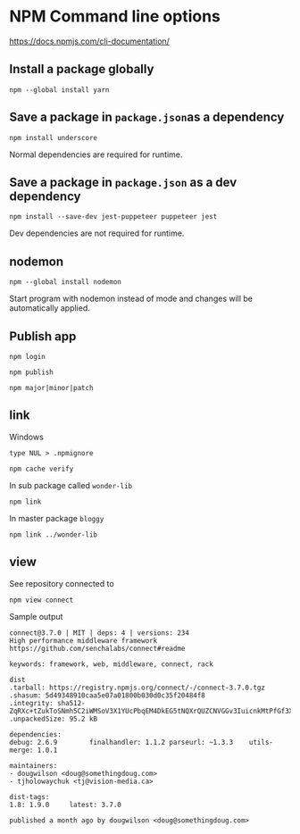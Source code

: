 # NPM Command line options

https://docs.npmjs.com/cli-documentation/

## Install a package globally

```
npm --global install yarn
```

## Save a package in `package.json`as a dependency

```
npm install underscore
```

Normal dependencies are required for runtime.

## Save a package in `package.json` as a dev dependency

```
npm install --save-dev jest-puppeteer puppeteer jest
```

Dev dependencies are not required for runtime.

## nodemon
```
npm --global install nodemon
```
Start program with nodemon instead of mode and changes will be automatically applied.

## Publish app
```
npm login
```

```
npm publish
```

```
npm major|minor|patch
```

## link

Windows
```
type NUL > .npmignore
```

```
npm cache verify
```

In sub package called `wonder-lib`
```
npm link
```

In master package `bloggy`
```
npm link ../wonder-lib
```

## view

See repository connected to
```
npm view connect
```

Sample output
```
connect@3.7.0 | MIT | deps: 4 | versions: 234
High performance middleware framework
https://github.com/senchalabs/connect#readme

keywords: framework, web, middleware, connect, rack

dist
.tarball: https://registry.npmjs.org/connect/-/connect-3.7.0.tgz
.shasum: 5d49348910caa5e07a01800b030d0c35f20484f8
.integrity: sha512-ZqRXc+tZukToSNmh5C2iWMSoV3X1YUcPbqEM4DkEG5tNQXrQUZCNVGGv3IuicnkMtPfGf3Xtp8WCXs295iQ1pQ==
.unpackedSize: 95.2 kB

dependencies:
debug: 2.6.9        finalhandler: 1.1.2 parseurl: ~1.3.3    utils-merge: 1.0.1

maintainers:
- dougwilson <doug@somethingdoug.com>
- tjholowaychuk <tj@vision-media.ca>

dist-tags:
1.8: 1.9.0     latest: 3.7.0

published a month ago by dougwilson <doug@somethingdoug.com>
```